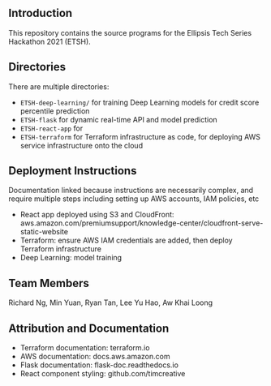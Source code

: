 ## Introduction
This repository contains the source programs for the Ellipsis Tech Series Hackathon 2021 (ETSH).

## Directories
There are multiple directories:
- `ETSH-deep-learning/` for training Deep Learning models for credit score percentile prediction
- `ETSH-flask` for dynamic real-time API and model prediction
- `ETSH-react-app` for 
- `ETSH-terraform` for Terraform infrastructure as code, for deploying AWS service infrastructure onto the cloud

## Deployment Instructions
Documentation linked because instructions are necessarily complex, and require multiple steps including setting up AWS accounts, IAM policies, etc 
- React app deployed using S3 and CloudFront: aws.amazon.com/premiumsupport/knowledge-center/cloudfront-serve-static-website
- Terraform: ensure AWS IAM credentials are added, then deploy Terraform infrastructure
- Deep Learning: model training

## Team Members
Richard Ng, Min Yuan, Ryan Tan, Lee Yu Hao, Aw Khai Loong

## Attribution and Documentation
- Terraform documentation: terraform.io
- AWS documentation: docs.aws.amazon.com
- Flask documentation: flask-doc.readthedocs.io
- React component styling: github.com/timcreative

